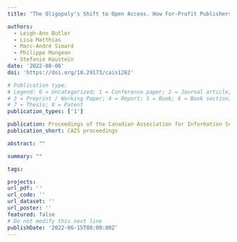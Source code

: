```yaml
---
title: "The Oligopoly's Shift to Open Access. How For-Profit Publishers Benefit from Article Processing Charges"

authors:
  - Leigh-Ann Butler
  - Lisa Matthias
  - Marc-André Simard
  - Philippe Mongeon
  - Stefanie Haustein
date: '2022-08-06'
doi: 'https://doi.org/10.29173/cais1262'

# Publication type.
# Legend: 0 = Uncategorized; 1 = Conference paper; 2 = Journal article;
# 3 = Preprint / Working Paper; 4 = Report; 5 = Book; 6 = Book section;
# 7 = Thesis; 8 = Patent
publication_types: ['1']

publication: Proceedings of the Canadian Association for Information Science conference
publication_short: CAIS proceedings

abstract: ""

summary: ""

tags:

projects:
url_pdf: ''
url_code: ''
url_dataset: ''
url_poster: ''
featured: false
# Do not modify this next line
publishDate: '2022-06-15T00:00:00Z'
---
```

